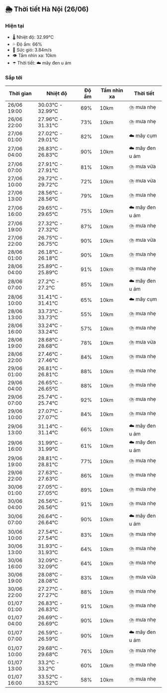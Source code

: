 ## 🌦️ Thời tiết Hà Nội (26/06)

### Hiện tại

- 🌡️ Nhiệt độ: 32.99℃
- 💦 Độ ẩm: 66%
- 💨 Sức gió: 3.84m/s
- 👁️ Tầm nhìn xa: 10km
- ☂️ Thời tiết: ☁️ mây đen u ám

### Sắp tới

| Thời gian | Nhiệt độ | Độ ẩm | Tầm nhìn xa | Thời tiết |
| --- | --- | --- | --- | --- |
| 26/06 19:00 | 30.03℃ - 32.99℃ | 69% | 10km | ⛈️ mưa nhẹ |
| 26/06 22:00 | 27.96℃ - 31.31℃ | 73% | 10km | ⛈️ mưa nhẹ |
| 27/06 01:00 | 27.02℃ - 29.01℃ | 82% | 10km | ☁️ mây cụm |
| 27/06 04:00 | 26.83℃ - 26.83℃ | 90% | 10km | ☁️ mây đen u ám |
| 27/06 07:00 | 27.91℃ - 27.91℃ | 81% | 10km | ⛈️ mưa vừa |
| 27/06 10:00 | 29.72℃ - 29.72℃ | 72% | 10km | ⛈️ mưa vừa |
| 27/06 13:00 | 28.56℃ - 28.56℃ | 79% | 10km | ⛈️ mưa nhẹ |
| 27/06 16:00 | 29.65℃ - 29.65℃ | 75% | 10km | ☁️ mây đen u ám |
| 27/06 19:00 | 27.32℃ - 27.32℃ | 87% | 10km | ⛈️ mưa nhẹ |
| 27/06 22:00 | 26.75℃ - 26.75℃ | 90% | 10km | ⛈️ mưa vừa |
| 28/06 01:00 | 26.18℃ - 26.18℃ | 90% | 10km | ⛈️ mưa nhẹ |
| 28/06 04:00 | 25.89℃ - 25.89℃ | 91% | 10km | ⛈️ mưa nhẹ |
| 28/06 07:00 | 27.2℃ - 27.2℃ | 85% | 10km | ☁️ mây đen u ám |
| 28/06 10:00 | 31.41℃ - 31.41℃ | 65% | 10km | ☁️ mây cụm |
| 28/06 13:00 | 33.73℃ - 33.73℃ | 55% | 10km | ⛈️ mưa nhẹ |
| 28/06 16:00 | 33.24℃ - 33.24℃ | 57% | 10km | ⛈️ mưa nhẹ |
| 28/06 19:00 | 28.68℃ - 28.68℃ | 78% | 10km | ⛈️ mưa vừa |
| 28/06 22:00 | 27.46℃ - 27.46℃ | 84% | 10km | ⛈️ mưa nhẹ |
| 29/06 01:00 | 26.81℃ - 26.81℃ | 88% | 10km | ⛈️ mưa nhẹ |
| 29/06 04:00 | 26.65℃ - 26.65℃ | 88% | 10km | ⛈️ mưa nhẹ |
| 29/06 07:00 | 25.74℃ - 25.74℃ | 92% | 10km | ⛈️ mưa nhẹ |
| 29/06 10:00 | 27.07℃ - 27.07℃ | 84% | 10km | ⛈️ mưa nhẹ |
| 29/06 13:00 | 31.14℃ - 31.14℃ | 66% | 10km | ☁️ mây đen u ám |
| 29/06 16:00 | 31.99℃ - 31.99℃ | 61% | 10km | ☁️ mây đen u ám |
| 29/06 19:00 | 28.81℃ - 28.81℃ | 77% | 10km | ⛈️ mưa nhẹ |
| 29/06 22:00 | 27.63℃ - 27.63℃ | 86% | 10km | ⛈️ mưa nhẹ |
| 30/06 01:00 | 27.05℃ - 27.05℃ | 89% | 10km | ⛈️ mưa nhẹ |
| 30/06 04:00 | 26.56℃ - 26.56℃ | 91% | 10km | ⛈️ mưa nhẹ |
| 30/06 07:00 | 26.64℃ - 26.64℃ | 90% | 10km | ☁️ mây đen u ám |
| 30/06 10:00 | 27.54℃ - 27.54℃ | 83% | 10km | ⛈️ mưa nhẹ |
| 30/06 13:00 | 31.93℃ - 31.93℃ | 64% | 10km | ⛈️ mưa nhẹ |
| 30/06 16:00 | 32.09℃ - 32.09℃ | 64% | 10km | ⛈️ mưa nhẹ |
| 30/06 19:00 | 28.08℃ - 28.08℃ | 83% | 10km | ⛈️ mưa vừa |
| 30/06 22:00 | 27.27℃ - 27.27℃ | 88% | 10km | ⛈️ mưa nhẹ |
| 01/07 01:00 | 26.83℃ - 26.83℃ | 91% | 10km | ⛈️ mưa nhẹ |
| 01/07 04:00 | 26.69℃ - 26.69℃ | 90% | 10km | ⛈️ mưa nhẹ |
| 01/07 07:00 | 26.59℃ - 26.59℃ | 90% | 10km | ☁️ mây đen u ám |
| 01/07 10:00 | 29.68℃ - 29.68℃ | 76% | 10km | ⛈️ mưa nhẹ |
| 01/07 13:00 | 33.2℃ - 33.2℃ | 60% | 10km | ⛈️ mưa nhẹ |
| 01/07 16:00 | 33.52℃ - 33.52℃ | 58% | 10km | ⛈️ mưa nhẹ |
